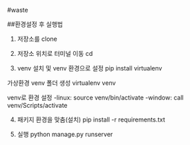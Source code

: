 #waste

##환경설정 후 실행법

1. 저장소를 clone
2. 저장소 위치로 터미널 이동 cd

3. venv 설치 및 venv 환경으로 설정
pip install virtualenv

가상환경 venv 폴더 생성
virtualenv venv

venv로 환경 설정
-linux: source venv/bin/activate
-window: call venv/Scripts/activate

4. 패키지 환경을 맞춤(설치) 
pip install -r requirements.txt

5. 실행
python manage.py runserver
